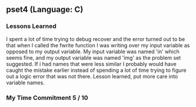 ## pset4 (Language: C)

### Lessons Learned
I spent a lot of time trying to debug recover and the error turned out to be that
when I called the fwrite function I was writing over my input variable as opposed
to my output variable. My input variable was named 'in' which seems fine, and my
output variable was named 'img' as the problem set suggested. If i had names that
were less similar I probably would have caught the mistake earlier instead of
spending a lot of time trying to figure out a logic error that was not there.
Lesson learned, put more care into variable names.

### My Time Commitment 5 / 10
